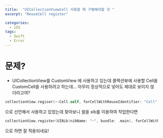 ```yaml
---
title:  "UICollectionViewCell 사용할 때 구별해야할 것 "
excerpt: "ReuseCell register"

categories: 
  - iOS
tags:
  - Swift
  - Error
---
```


# 문제?
- UICollectionView를 CustomView 에 사용하고 있는데 콜렉션뷰에 사용할 Cell을 CustomCell을 사용하려고 하는데... 아무리 정상적으로 넣어도 제대로 보이지 않더라고여?
```swift
collectionView.regiser(~~Cell.self, forCellWithReuseIdentifier: "Cell")
```
으로 선언해서 사용하고 있었는데 찾아보니 셀을 xib를 이용하여 작업한다면
```swift
collectionView.register(UINib(nibName: "~", bundle: .main), forCellWithReuseIdentifier: "cell")
```
으로 하면 잘 적용되네요!